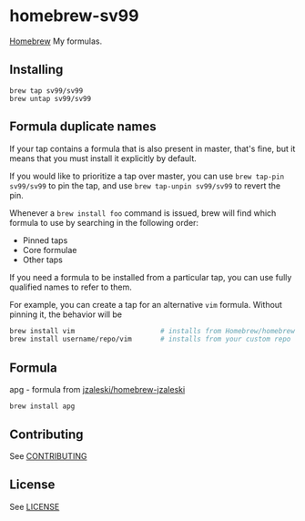 # homebrew-sv99

[Homebrew](http://brew.sh/) My formulas.

## Installing

```
brew tap sv99/sv99
brew untap sv99/sv99
```

## Formula duplicate names

If your tap contains a formula that is also present in master, that's fine,
but it means that you must install it explicitly by default.

If you would like to prioritize a tap over master, you can use
`brew tap-pin sv99/sv99` to pin the tap,
and use `brew tap-unpin sv99/sv99` to revert the pin.

Whenever a `brew install foo` command is issued, brew will find which formula
to use by searching in the following order:

* Pinned taps
* Core formulae
* Other taps

If you need a formula to be installed from a particular tap, you can use fully
qualified names to refer to them.

For example, you can create a tap for an alternative `vim` formula. Without
pinning it, the behavior will be

```bash
brew install vim                     # installs from Homebrew/homebrew
brew install username/repo/vim       # installs from your custom repo
```

## Formula

apg - formula from [jzaleski/homebrew-jzaleski](https://github.com/jzaleski/homebrew-jzaleski)
```
brew install apg
```

## Contributing

See [CONTRIBUTING](CONTRIBUTING.md)

## License

See [LICENSE](LICENSE)